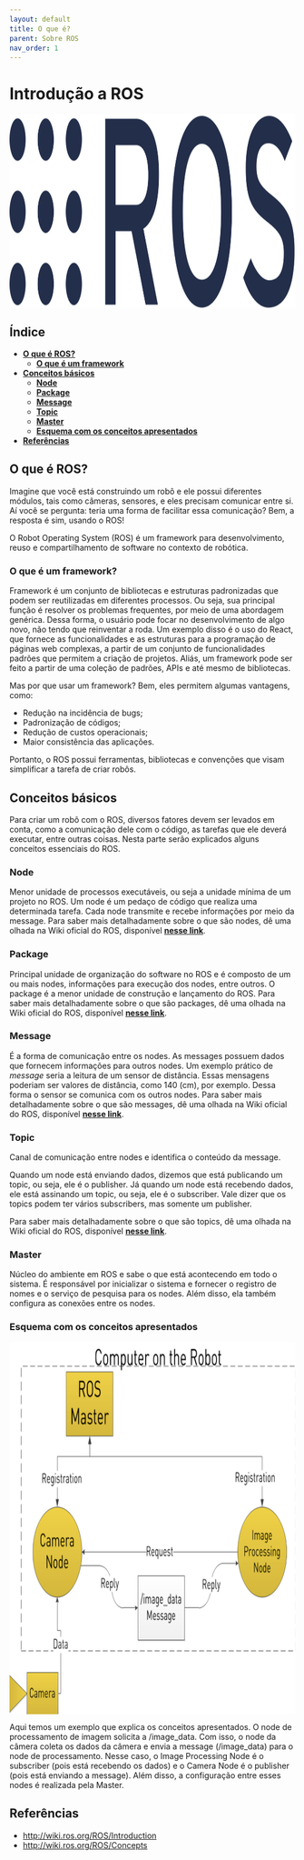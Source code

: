 ```yaml
---
layout: default
title: O que é?
parent: Sobre ROS
nav_order: 1
---
```

# **Introdução a ROS**

<img src="../assets/img/ros_logo.png" alt="ROS_logo" height="341" width="1280" style ="margin:auto; display:block">

## **Índice**<!-- omit in toc -->
- [**O que é ROS?**](#O-que-é-ROS?)
    - [**O que é um framework**](#O-que-é-um-framework)
- [**Conceitos básicos**](#Conceitos-básicos)
    - [**Node**](#**Node**)
    - [**Package**](#**Package**)
    - [**Message**](#**Message**)
    - [**Topic**](#**Topic**)
    - [**Master**](#**Master**)
    - [**Esquema com os conceitos apresentados**](#Esquema-com-os-conceitos-apresentados)
- [**Referências**](#Referências)

## **O que é ROS?**

Imagine que você está construindo um robô e ele possui diferentes módulos, tais como câmeras, sensores, e eles precisam comunicar entre si. Aí você se pergunta: teria uma forma de facilitar essa comunicação? Bem, a resposta é sim, usando o ROS! 

O Robot Operating System (ROS) é um framework para desenvolvimento, reuso e compartilhamento de software no contexto de robótica. 

### **O que é um framework?**

Framework é um conjunto de bibliotecas e estruturas padronizadas que podem ser reutilizadas em diferentes processos. Ou seja, sua principal função é resolver os problemas frequentes, por meio de uma abordagem genérica. Dessa forma, o usuário pode focar no desenvolvimento de algo novo, não tendo que reinventar a roda.
Um exemplo disso é o uso do React, que fornece as funcionalidades e as estruturas para a programação de páginas web complexas, a partir de um conjunto de funcionalidades padrões que permitem a criação de projetos. Aliás, um framework pode ser feito a partir de uma coleção de padrões, APIs e até mesmo de bibliotecas.

Mas por que usar um framework?
Bem, eles permitem algumas vantagens, como:

- Redução na incidência de bugs;
- Padronização de códigos;
- Redução de custos operacionais;
- Maior consistência das aplicações.

Portanto, o ROS possui ferramentas, bibliotecas e convenções que visam simplificar a tarefa de criar robôs.

## **Conceitos básicos**

Para criar um robô com o ROS, diversos fatores devem ser levados em conta, como a comunicação dele com o código, as tarefas que ele deverá executar, entre outras coisas. Nesta parte serão explicados alguns conceitos essenciais do ROS. 

### **Node**

Menor unidade de processos executáveis, ou seja a unidade mínima de um projeto no ROS. Um node é um pedaço de código que realiza uma determinada tarefa. Cada node transmite e recebe informações por meio da message. Para saber mais detalhadamente sobre o que são nodes, dê uma olhada na Wiki oficial do ROS, disponível [**nesse link**](http://wiki.ros.org/Nodes).

### **Package**

Principal unidade de organização do software no ROS e é composto de um ou mais nodes, informações para execução dos nodes, entre outros. O package é a menor unidade de construção e lançamento do ROS. Para saber mais detalhadamente sobre o que são packages, dê uma olhada na Wiki oficial do ROS, disponível [**nesse link**](http://wiki.ros.org/Packages).

### **Message**

É a forma de comunicação entre os nodes. As messages possuem dados que fornecem informações para outros nodes. Um exemplo prático de *message* seria a leitura de um sensor de distância. Essas mensagens poderiam ser valores de distância, como 140 (cm), por exemplo. Dessa forma o sensor se comunica com os outros nodes.
Para saber mais detalhadamente sobre o que são messages, dê uma olhada na Wiki oficial do ROS, disponível [**nesse link**](http://wiki.ros.org/msg).

### **Topic**

Canal de comunicação entre nodes e identifica o conteúdo da message.

Quando um node está enviando dados, dizemos que está publicando um topic, ou seja, ele é o publisher. Já quando um node está recebendo dados, ele está assinando um topic, ou seja, ele é o subscriber. Vale dizer que os topics podem ter vários subscribers, mas somente um publisher.

Para saber mais detalhadamente sobre o que são topics, dê uma olhada na Wiki oficial do ROS, disponível [**nesse link**](http://wiki.ros.org/Topics).

### **Master**

Núcleo do ambiente em ROS e sabe o que está acontecendo em todo o sistema. É responsável por inicializar o sistema e fornecer o registro de nomes e o serviço de pesquisa para os nodes. Além disso, ela também configura as conexões entre os nodes.

### **Esquema com os conceitos apresentados**

<img src="../assets/img/ROSGazebo/ros-example.png" alt="ROS_example" height="655" width="925" style ="margin:auto; display:block">

Aqui temos um exemplo que explica os conceitos apresentados. O node de processamento de imagem solicita a /image_data. Com isso, o node da câmera coleta os dados da câmera e envia a message (/image_data) para o node de processamento. Nesse caso, o Image Processing Node é o subscriber (pois está recebendo os dados) e o Camera Node é o publisher (pois está enviando a message). Além disso, a configuração entre esses nodes é realizada pela Master.


## **Referências**
- http://wiki.ros.org/ROS/Introduction
- http://wiki.ros.org/ROS/Concepts 
